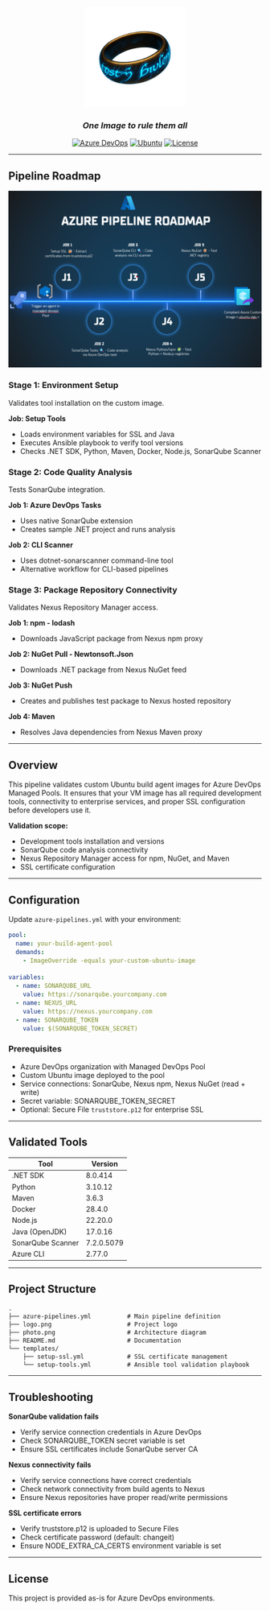 <div align="center">

<img src="logo.png" alt="Logo" width="200"/>

### *One Image to rule them all*

[![Azure DevOps](https://img.shields.io/badge/Azure%20DevOps-Pipeline-0078D7?style=for-the-badge&logo=azure-devops&logoColor=white)](https://dev.azure.com)
[![Ubuntu](https://img.shields.io/badge/Ubuntu-24.04-E95420?style=for-the-badge&logo=ubuntu&logoColor=white)](https://ubuntu.com)
[![License](https://img.shields.io/badge/License-MIT-green?style=for-the-badge)](LICENSE)

</div>

---

## Pipeline Roadmap

<div align="center">

![Pipeline Architecture](photo.png)

</div>

### Stage 1: Environment Setup

Validates tool installation on the custom image.

**Job: Setup Tools**
- Loads environment variables for SSL and Java
- Executes Ansible playbook to verify tool versions
- Checks .NET SDK, Python, Maven, Docker, Node.js, SonarQube Scanner

### Stage 2: Code Quality Analysis

Tests SonarQube integration.

**Job 1: Azure DevOps Tasks**
- Uses native SonarQube extension
- Creates sample .NET project and runs analysis

**Job 2: CLI Scanner**
- Uses dotnet-sonarscanner command-line tool
- Alternative workflow for CLI-based pipelines

### Stage 3: Package Repository Connectivity

Validates Nexus Repository Manager access.

**Job 1: npm - lodash**
- Downloads JavaScript package from Nexus npm proxy

**Job 2: NuGet Pull - Newtonsoft.Json**
- Downloads .NET package from Nexus NuGet feed

**Job 3: NuGet Push**
- Creates and publishes test package to Nexus hosted repository

**Job 4: Maven**
- Resolves Java dependencies from Nexus Maven proxy

---

## Overview

This pipeline validates custom Ubuntu build agent images for Azure DevOps Managed Pools. It ensures that your VM image has all required development tools, connectivity to enterprise services, and proper SSL configuration before developers use it.

**Validation scope:**
- Development tools installation and versions
- SonarQube code analysis connectivity
- Nexus Repository Manager access for npm, NuGet, and Maven
- SSL certificate configuration

---

## Configuration

Update `azure-pipelines.yml` with your environment:

```yaml
pool:
  name: your-build-agent-pool
  demands:
    - ImageOverride -equals your-custom-ubuntu-image

variables:
  - name: SONARQUBE_URL
    value: https://sonarqube.yourcompany.com
  - name: NEXUS_URL
    value: https://nexus.yourcompany.com
  - name: SONARQUBE_TOKEN
    value: $(SONARQUBE_TOKEN_SECRET)
```

### Prerequisites

- Azure DevOps organization with Managed DevOps Pool
- Custom Ubuntu image deployed to the pool
- Service connections: SonarQube, Nexus npm, Nexus NuGet (read + write)
- Secret variable: SONARQUBE_TOKEN_SECRET
- Optional: Secure File `truststore.p12` for enterprise SSL

---

## Validated Tools

| Tool              | Version     |
|-------------------|-------------|
| .NET SDK          | 8.0.414     |
| Python            | 3.10.12     |
| Maven             | 3.6.3       |
| Docker            | 28.4.0      |
| Node.js           | 22.20.0     |
| Java (OpenJDK)    | 17.0.16     |
| SonarQube Scanner | 7.2.0.5079  |
| Azure CLI         | 2.77.0      |

---

## Project Structure

```
.
├── azure-pipelines.yml          # Main pipeline definition
├── logo.png                     # Project logo
├── photo.png                    # Architecture diagram
├── README.md                    # Documentation
└── templates/
    ├── setup-ssl.yml            # SSL certificate management
    └── setup-tools.yml          # Ansible tool validation playbook
```

---

## Troubleshooting

**SonarQube validation fails**
- Verify service connection credentials in Azure DevOps
- Check SONARQUBE_TOKEN secret variable is set
- Ensure SSL certificates include SonarQube server CA

**Nexus connectivity fails**
- Verify service connections have correct credentials
- Check network connectivity from build agents to Nexus
- Ensure Nexus repositories have proper read/write permissions

**SSL certificate errors**
- Verify truststore.p12 is uploaded to Secure Files
- Check certificate password (default: changeit)
- Ensure NODE_EXTRA_CA_CERTS environment variable is set

---

## License

This project is provided as-is for Azure DevOps environments.
